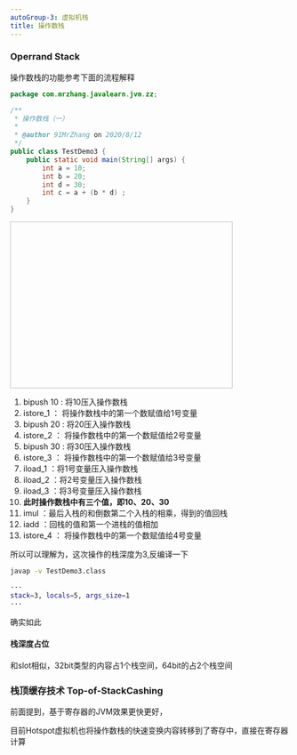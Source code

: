 ```yaml
---
autoGroup-3: 虚拟机栈
title: 操作数栈
---
```

### Operrand Stack
操作数栈的功能参考下面的流程解释
``` java
package com.mrzhang.javalearn.jvm.zz;

/**
 * 操作数栈（一）
 *
 * @author 91MrZhang on 2020/8/12
 */
public class TestDemo3 {
    public static void main(String[] args) {
        int a = 10;
        int b = 20;
        int d = 30;
        int c = a + (b * d) ;
    }
}
```
<img :src="$withBase('/assets/img/jvm/jvm-3-4-1.png')"  width="400" height="300">

1. bipush 10 : 将10压入操作数栈
2. istore_1  ： 将操作数栈中的第一个数赋值给1号变量
3. bipush 20 : 将20压入操作数栈
4. istore_2  ： 将操作数栈中的第一个数赋值给2号变量
5. bipush 30 : 将30压入操作数栈
6. istore_3  ： 将操作数栈中的第一个数赋值给3号变量
7. iload_1   ：将1号变量压入操作数栈
8. iload_2   ：将2号变量压入操作数栈
9. iload_3   ：将3号变量压入操作数栈
10. **此时操作数栈中有三个值，即10、20、30**
11. imul     ：最后入栈的和倒数第二个入栈的相乘，得到的值回栈
12. iadd     ：回栈的值和第一个进栈的值相加
13. istore_4  ： 将操作数栈中的第一个数赋值给4号变量

所以可以理解为，这次操作的栈深度为3,反编译一下
``` bash
javap -v TestDemo3.class
```

``` bash      
···
stack=3, locals=5, args_size=1
···

```
确实如此


#### 栈深度占位
和slot相似，32bit类型的内容占1个栈空间，64bit的占2个栈空间


### 栈顶缓存技术 Top-of-StackCashing
前面提到，基于寄存器的JVM效果更快更好，

目前Hotspot虚拟机也将操作数栈的快速变换内容转移到了寄存中，直接在寄存器计算